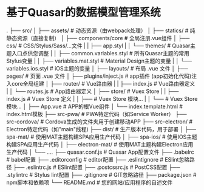 # 基于Quasar的数据模型管理系统

.
├── src/
│   ├── assets/              # 动态资源（由webpack处理）
│   ├── statics/             # 纯静态资源（直接复制）
│   ├── components/core      # 全局注册.vue组件
│   ├── css/                 # CSS/Stylus/Sass/...文件
|   |   ├── app.styl
|   │   └── themes/          # Quasar主题入口点供您调整
|   │       ├── common.variables.styl # 所有Quasar主题的常用Stylus变量
|   │       ├── variables.mat.styl    # Material Design主题的变量
|   │       └── variables.ios.styl    # iOS主题的变量
│   ├── layouts/             # 布局 .vue 文件
│   ├── pages/               # 页面 .vue 文件
│   ├── plugins/inject.js    # app插件 (app初始化代码)注入core全局组建
│   ├── router/              # Vue路由器
|   |   ├── index.js         # Vue路由器定义
|   │   └── routes.js        # App路由器定义
│   ├── store/               # Vuex Store
|   |   ├── index.js         # Vuex Store 定义
|   │   ├── <folder>         # Vuex Store 模块...
|   │   └── <folder>         # Vuex Store 模块...
│   ├── App.vue              # APP的根Vue组件
│   └── index.template.html  # index.html模板
├── src-pwa/                 # PWA特定代码（如Service Worker）
├── src-cordova/             # Cordova生成的文件夹用于创建移动APP
├── src-electron/            # Electron特定代码（如"main"线程)
├── dist/                    # 生产版本代码，用于部署
│   ├── spa-mat/             # 使用MAT主题构建SPA应用生产代码
│   ├── spa-ios/             # 使用IOS主题构建SPA应用生产代码
│   ├── electron-mat/        # 使用MAT主题构建Electron应用生产代码
│   └── ....
├── quasar.conf.js           # Quasar App配置文件
├── .babelrc                 # babel配置
├── .editorconfig            # editor配置
├── .eslintignore            # ESlint忽略路径
├── .eslintrc.js             # ESlint配置
├── .postcssrc.js            # PostCSS配置
├── .stylintrc               # Stylus lint配置
├── .gitignore               # GIT忽略路径
├── package.json             # npm脚本和依赖项
└── README.md                # 您的网站/应用程序的自述文件
